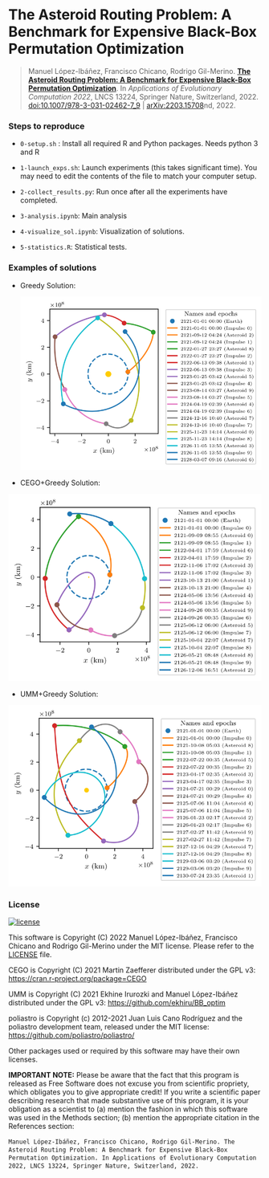 The Asteroid Routing Problem: A Benchmark for Expensive Black-Box Permutation Optimization
============================

> Manuel López-Ibáñez, Francisco Chicano, Rodrigo Gil-Merino. **[The Asteroid Routing Problem: A Benchmark for Expensive Black-Box Permutation Optimization](https://arxiv.org/abs/2203.15708)**. In _Applications of Evolutionary Computation 2022_, LNCS 13224, Springer Nature, Switzerland, 2022. [doi:10.1007/978-3-031-02462-7_9](https://doi.org/10.1007/978-3-031-02462-7_9)  | [arXiv:2203.15708](https://arxiv.org/abs/2203.15708)nd, 2022.

### Steps to reproduce ###

 * `0-setup.sh` : Install all required R and Python packages. Needs python 3 and R

 * `1-launch_exps.sh`: Launch experiments (this takes significant time). You may need to edit the contents of the file to match your computer setup.

 * `2-collect_results.py`: Run once after all the experiments have completed.

 * `3-analysis.ipynb`: Main analysis

 * `4-visualize_sol.ipynb`: Visualization of solutions.

 * `5-statistics.R`: Statistical tests.

### Examples of solutions ###

* Greedy Solution:
  
  ![Greedy Solution](/img/sol_greedy_10_73.svg)

 * CEGO+Greedy Solution:
 
  ![CEGO+Greedy Solution](/img/sol_cego-greedy-er1_10_73.svg)

 * UMM+Greedy Solution:

  ![UMM+Greedy Solution](/img/sol_umm-greedy-er0_10_73.svg)

### License ###


[![license](https://img.shields.io/badge/license-MIT-blue.svg?style=flat-square)](./LICENSE)

This software is Copyright (C) 2022 Manuel López-Ibáñez, Francisco Chicano and Rodrigo Gil-Merino under the MIT license. Please refer to the [LICENSE](./LICENSE) file.

CEGO is Copyright (C) 2021 Martin Zaefferer distributed under the GPL v3:
https://cran.r-project.org/package=CEGO

UMM is Copyright (C) 2021 Ekhine Irurozki and Manuel López-Ibáñez distributed
under the GPL v3: https://github.com/ekhiru/BB_optim

poliastro is Copyright (c) 2012-2021 Juan Luis Cano Rodríguez and the poliastro development team, released under the MIT license: https://github.com/poliastro/poliastro/

Other packages used or required by this software may have their own licenses.

**IMPORTANT NOTE:** Please be aware that the fact that this program is released as
Free Software does not excuse you from scientific propriety, which obligates
you to give appropriate credit! If you write a scientific paper describing
research that made substantive use of this program, it is your obligation as a
scientist to (a) mention the fashion in which this software was used in the
Methods section; (b) mention the appropriate citation in the References section:

    Manuel López-Ibáñez, Francisco Chicano, Rodrigo Gil-Merino. The Asteroid Routing Problem: A Benchmark for Expensive Black-Box Permutation Optimization. In Applications of Evolutionary Computation 2022, LNCS 13224, Springer Nature, Switzerland, 2022.

